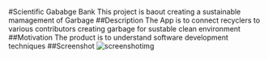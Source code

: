 #Scientific Gababge Bank
This project is baout creating a sustainable mamagement of Garbage
##Description 
The App is to connect recyclers to various contributors creating garbage for sustable clean environment
##Motivation
The product is to understand software development techniques
##Screenshot
![screenshotimg](images/cleanenvironmentScreenshot.png)